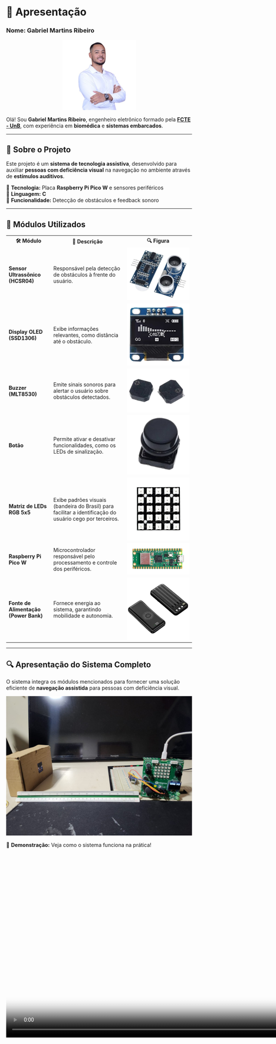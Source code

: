 # 🚀 Apresentação

### Nome: Gabriel Martins Ribeiro  

<p align="center">
  <img src="assets/img/Gabriel.jpeg" alt="Gabriel Martins Ribeiro" width="200">
</p>  

Olá! Sou **Gabriel Martins Ribeiro**, engenheiro eletrônico formado pela [**FCTE - UnB**](https://fcte.unb.br/), com experiência em **biomédica** e **sistemas embarcados**.  

---

## 🎯 Sobre o Projeto  

Este projeto é um **sistema de tecnologia assistiva**, desenvolvido para auxiliar **pessoas com deficiência visual** na navegação no ambiente através de **estímulos auditivos**.  

🔹 **Tecnologia:** Placa **Raspberry Pi Pico W** e sensores periféricos  
🔹 **Linguagem:** **C**  
🔹 **Funcionalidade:** Detecção de obstáculos e feedback sonoro  

---

## 🔧 Módulos Utilizados  

<p align="center">
  <table>
    <tr>
      <th>🛠️ <b>Módulo</b></th>
      <th>📌 <b>Descrição</b></th>
      <th>🔍 <b>Figura</b></th>
    </tr>
    <tr>
      <td><b>Sensor Ultrassônico (HCSR04)</b></td>
      <td>Responsável pela detecção de obstáculos à frente do usuário.</td>
      <td><img src="assets/img/modules/ultrassonico.png"></td>
    </tr>
    <tr>
      <td><b>Display OLED (SSD1306)</b></td>
      <td>Exibe informações relevantes, como distância até o obstáculo.</td>
      <td><img src="assets/img/modules/oled.png"></td>
    </tr>
    <tr>
      <td><b>Buzzer (MLT8530)</b></td>
      <td>Emite sinais sonoros para alertar o usuário sobre obstáculos detectados.</td>
      <td><img src="assets/img/modules/buzzer.png"></td>
    </tr>
    <tr>
      <td><b>Botão</b></td>
      <td>Permite ativar e desativar funcionalidades, como os LEDs de sinalização.</td>
      <td><img src="assets/img/modules/botao.png"></td>
    </tr>
    <tr>
      <td><b>Matriz de LEDs RGB 5x5</b></td>
      <td>Exibe padrões visuais (bandeira do Brasil) para facilitar a identificação do usuário cego por terceiros.</td>
      <td><img src="assets/img/modules/matriz_led.png"></td>
    </tr>
    <tr>
      <td><b>Raspberry Pi Pico W</b></td>
      <td>Microcontrolador responsável pelo processamento e controle dos periféricos.</td>
      <td><img src="assets/img/modules/pico_w.png"></td>
    </tr>
    <tr>
      <td><b>Fonte de Alimentação (Power Bank)</b></td>
      <td>Fornece energia ao sistema, garantindo mobilidade e autonomia.</td>
      <td><img src="assets/img/modules/powerbank.png"></td>
    </tr>
  </table>
</p>

---

## 🔍 Apresentação do Sistema Completo  

O sistema integra os módulos mencionados para fornecer uma solução eficiente de **navegação assistida** para pessoas com deficiência visual.  

<center>
  <img src="assets/img/system_overview.jpeg" alt="Visão Geral do Sistema">
</center>

🎥 **Demonstração:** Veja como o sistema funciona na prática!  

<center>
  <video controls poster="assets/video/Thumb_BRSmartGuia.png" style="height: 500px;">
    <source src="assets/video/v_final.mp4" type="video/mp4">
    Seu navegador não suporta a reprodução de vídeos.
  </video>
</center>
